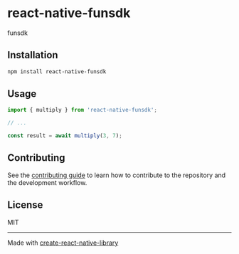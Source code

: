 # react-native-funsdk

funsdk

## Installation

```sh
npm install react-native-funsdk
```

## Usage

```js
import { multiply } from 'react-native-funsdk';

// ...

const result = await multiply(3, 7);
```

## Contributing

See the [contributing guide](CONTRIBUTING.md) to learn how to contribute to the repository and the development workflow.

## License

MIT

---

Made with [create-react-native-library](https://github.com/callstack/react-native-builder-bob)
